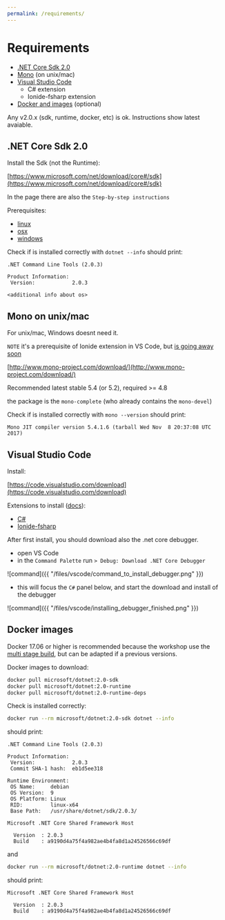 ```yaml
---
permalink: /requirements/
---
```


# Requirements

- [.NET Core Sdk 2.0](#dotnetsdk)
- [Mono](#mono) (on unix/mac)
- [Visual Studio Code](#vscode)
  - C# extension
  - Ionide-fsharp extension
- [Docker and images](#docker) (optional)

Any v2.0.x (sdk, runtime, docker, etc) is ok. Instructions show latest avaiable.

<a name="dotnetsdk"></a>
## .NET Core Sdk 2.0

Install the Sdk (not the Runtime):

[https://www.microsoft.com/net/download/core#/sdk](https://www.microsoft.com/net/download/core#/sdk)

In the page there are also the `Step-by-step instructions`

Prerequisites:

- [linux](https://docs.microsoft.com/en-us/dotnet/core/linux-prerequisites?tabs=netcore2x)
- [osx](https://docs.microsoft.com/en-us/dotnet/core/macos-prerequisites)
- [windows](https://docs.microsoft.com/en-us/dotnet/core/windows-prerequisites?tabs=netcore2x)

Check if is installed correctly with `dotnet --info` should print:

```
.NET Command Line Tools (2.0.3)

Product Information:
 Version:            2.0.3

<additional info about os>
```

<a name="mono"></a>
## Mono on unix/mac

For unix/mac, Windows doesnt need it.

`NOTE` it's a prerequisite of Ionide extension in VS Code, but [is going away soon](https://github.com/ionide/ionide-vscode-fsharp/wiki/Version-3.13.0#experimental---use-net-core-fsautocomplete)

[http://www.mono-project.com/download/](http://www.mono-project.com/download/)

Recommended latest stable 5.4 (or 5.2), required >= 4.8

the package is the `mono-complete` (who already contains the `mono-devel`)

Check if is installed correctly with `mono --version` should print:

```
Mono JIT compiler version 5.4.1.6 (tarball Wed Nov  8 20:37:08 UTC 2017)
```

<a name="vscode"></a>
## Visual Studio Code

Install:

[https://code.visualstudio.com/download](https://code.visualstudio.com/download)

Extensions to install ([docs](https://code.visualstudio.com/docs/editor/extension-gallery)):

- [C#](https://marketplace.visualstudio.com/items?itemName=ms-vscode.csharp)
- [Ionide-fsharp](https://marketplace.visualstudio.com/items?itemName=Ionide.Ionide-fsharp)

After first install, you should download also the .net core debugger.

- open VS Code
- in the `Command Palette` run `> Debug: Download .NET Core Debugger`

![command]({{ "/files/vscode/command_to_install_debugger.png" }})

- this will focus the `C#` panel below, and start the download and install of the debugger

![command]({{ "/files/vscode/installing_debugger_finished.png" }})

<a name="docker"></a>
## Docker images

Docker 17.06 or higher is recommended because the workshop use the [multi stage build](https://docs.docker.com/engine/userguide/eng-image/multistage-build/), but can be adapted if a previous versions.

Docker images to download:

```bash
docker pull microsoft/dotnet:2.0-sdk
docker pull microsoft/dotnet:2.0-runtime
docker pull microsoft/dotnet:2.0-runtime-deps
```

Check is installed correctly:

```bash
docker run --rm microsoft/dotnet:2.0-sdk dotnet --info
```

should print:

```
.NET Command Line Tools (2.0.3)

Product Information:
 Version:            2.0.3
 Commit SHA-1 hash:  eb1d5ee318

Runtime Environment:
 OS Name:     debian
 OS Version:  9
 OS Platform: Linux
 RID:         linux-x64
 Base Path:   /usr/share/dotnet/sdk/2.0.3/

Microsoft .NET Core Shared Framework Host

  Version  : 2.0.3
  Build    : a9190d4a75f4a982ae4b4fa8d1a24526566c69df
```

and

```bash
docker run --rm microsoft/dotnet:2.0-runtime dotnet --info
```

should print:

```
Microsoft .NET Core Shared Framework Host

  Version  : 2.0.3
  Build    : a9190d4a75f4a982ae4b4fa8d1a24526566c69df
```
